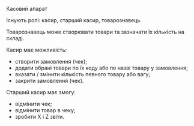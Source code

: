 Касовий апарат

Існують ролі: касир, старший касир, товарознавець.

Товарознавець може створювати товари та зазначати їх кількість на складі.

Касир має можливість:
- створити замовлення (чек);
- додати обрані товари по їх коду або по назві товару у замовлення;
- вказати / змінити кількість певного товару або вагу;
- закрити замовлення (чек).


Старший касир має змогу:
- відмінити чек;
- відмінити товар в чеку;
- зробити  X і Z звіти.